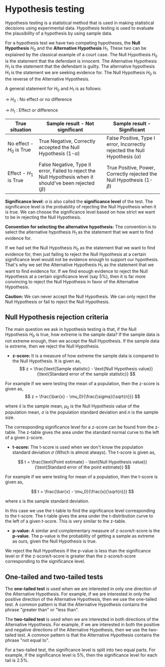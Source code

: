 

# Hypothesis testing
Hypothesis testing is a statistical method that is used in making statistical decisions using experimental data. Hypothesis testing is used to evaluate the plausibility of a hypothesis by using sample data. 

For a hypothesis test we have two competing hypotheses, the **Null Hypothesis** $H_0$ and the **Alternative Hypothesis** $H_1$. These two can be explained by the classical example of a court case. The Null Hypothesis $H_0$ is the statement that the defendant is innocent. The Alternative Hypothesis $H_1$ is the statement that the defendant is guilty. The alternative hypothesis $H_1$ is the statement we are seeking evidence for. The Null Hypothesis $H_0$ is the reverse of the Alternative Hypothesis.


A general statement for $H_0$ and $H_1$ is as follows:

-> $H_0$ : No effect or no difference

-> $H_1$ : Effect or difference

True situation | Sample result - Not significant | Sample result - Significant
--- | --- | ---
No effect - $H_0$ is True | True Negative, Correctly accepted the Null Hypothesis (1-$\alpha$) | False Positive, Type I error, Incorrectly rejected the Null Hypothesis ($\alpha$)
Effect - $H_1$ is True | False Negative, Type II error, Failed to reject the Null Hypothesis when it should've been rejected ($\beta$) | True Positive, Power, Correctly rejected the Null Hypothesis (1-$\beta$)

**Significance level:** $\alpha$ is also called the **significance level** of the test. The significance level is the probability of rejecting the Null Hypothesis when it is true. We can choose the significance level based on how strict we want to be in rejecting the Null Hypothesis.

**Convention for selecting the alternative hypothesis:** The convention is to select the alternative hypothesis $H_1$ as the statement that we want to find evidence for. 

If we had set the Null Hypothesis $H_0$ as the statement that we want to find evidence for, then just failing to reject the Null Hypothesis at a certain significance level would not be evidence enough to support our hypothesis. That's why we set the Alternative Hypothesis $H_1$ as the statement that we want to find evidence for. If we find enough evidence to reject the Null Hypothesis at a certain significance level (say 5%), then it is far more convincing to reject the Null Hypothesis in favor of the Alternative Hypothesis. 

**Caution:** We can never accept the Null Hypothesis. We can only reject the Null Hypothesis or fail to reject the Null Hypothesis.

## Null Hypothesis rejection criteria

The main question we ask in hypothesis testing is that, if the Null Hypothesis $H_0$ is true, how extreme is the sample data? If the sample data is not extreme enough, then we accept the Null Hypothesis. If the sample data is extreme, then we reject the Null Hypothesis.

- **z-score:** It is a measure of how extreme the sample data is compared to the Null Hypothesis. It is given as, 
$$ z = \frac{\text{Sample statistic} - \text{Null Hypothesis value}}{\text{Standard error of the sample statistic}} $$ 

For example if we were testing the mean of a population, then the z-score is given as,
$$ z = \frac{\bar{x} - \mu_0}{\frac{\sigma}{\sqrt{n}}} $$

where $\bar{x}$ is the sample mean, $\mu_0$ is the Null Hypothesis value of the population mean, $\sigma$ is the population standard deviation and $n$ is the sample size.

The corresponding significance level for a z-score can be found from the z-table. The z-table gives the area under the standard normal curve to the left of a given z-score. 

- **t-score:** The t-score is used when we don't know the population standard deviation $\sigma$ (Which  is almost always). The t-score is given as,

$$ t = \frac{\text{Point estimate} - \text{Null Hypothesis value}}{\text{Standard error of the point estimate}} $$

For example if we were testing for mean of a population, then the t-score is given as,

$$ t = \frac{\bar{x} - \mu_0}{\frac{s}{\sqrt{n}}} $$

where $s$ is the sample standard deviation.

In this case we use the t-table to find the significance level corresponding to the t-score. The t-table gives the area under the t-distribution curve to the left of a given t-score. This is very similar to the z-table.

- **p-value:** A similar and complementary measure of z-score/t-score is the **p-value**. The p-value is the probability of getting a sample as extreme as ours, given the Null Hypothesis is true.

We reject the Null Hypothesis if the p-value is less than the significance level or if the z-score/t-score is greater than the z-score/t-score corresponding to the significance level.


## One-tailed and two-tailed tests

The **one-tailed test** is used when we are interested in only one direction of the Alternative Hypothesis. For example, if we are interested in only the positive direction of the Alternative Hypothesis, then we use the one-tailed test. A common pattern is that the Alternative Hypothesis contains the phrase "greater than" or "less than".

The **two-tailed test** is used when we are interested in both directions of the Alternative Hypothesis. For example, if we are interested in both the positive and negative directions of the Alternative Hypothesis, then we use the two-tailed test. A common pattern is that the Alternative Hypothesis contains the phrase "not equal to".

For a two-tailed test, the significance level is split into two equal parts. For example, if the significance level is 5%, then the significance level for each tail is 2.5%. 
